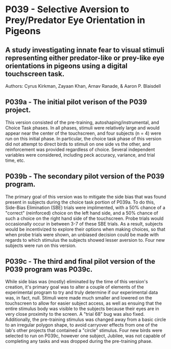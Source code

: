 # P039 - Selective Aversion to Prey/Predator Eye Orientation in Pigeons
## A study investigating innate fear to visual stimuli representing either predator-like or prey-like eye orientations in pigeons using a digital touchscreen task.
Authors: Cyrus Kirkman, Zayaan Khan, Arnav Ranade, & Aaron P. Blaisdell


## P039a - The initial pilot verison of the P039 project.
This version consisted of the pre-training, autoshaping/instrumental, and Choice Task phases. In all phases, stimuli were relatively large and would appear near the center of the touchscreen, and four subjects (n = 4) were run on this initial phase. In particular, the choice task phase of this version did not attempt to direct birds to stimuli on one side vs the other, and reinforcement was provided regardless of choice. Several independent variables were considered, including peck accuracy, variance, and trial time, etc.

## P039b - The secondary pilot version of the P039 program.
The primary goal of this version was to mitigate the side bias that was found present in subjects during the choice task portion of P039a. To do this, Side-Bias Elimination (SBE) trials were implimented, with a 50% chance of a "correct" (reinforced) choice on the left hand side, and a 50% chance of such a choice on the right hand side of the touchscreen. Probe trials would occasionally occur in between 3-7 of these SBE trials. As a result, subjects would be incentivized to explore their options when making choices, so that when probe trials were shown, an unbiased decision could be made with regards to which stimulus the subjects showed lesser aversion to. Four new subjects were run on this version.

## P039c - The third and final pilot version of the P039 program was P039c.
While side bias was (mostly) eliminated by the time of this version's creation, it's primary goal was to alter a couple of elements of the experimental program to try and truly determine if our experimental data was, in fact, null. Stimuli were made much smaller and lowered on the touchscreen to allow for easier subject access, as well as ensuing that the entire stimulus body was visible to the subjects because their eyes are in very close proximity to the screen. A "trial 68" bug was also fixed. Additionally, the pre-training stimulus was changed away from a basic circle to an irregular polygon shape, to avoid carryover effects from one of the lab's other projects that contained a "circle" stimulus. Four new birds were selected to run on P039c, however one subject, Jubilee, was not capable of completing any tasks and was dropped during the pre-training phase. 
